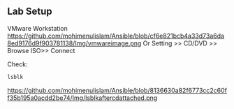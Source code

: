 
## Lab Setup
VMware Workstation 
https://github.com/mohimenulislam/Ansible/blob/cf6e821bcb4a33d73a6da8ed9176d9f903781138/Img/vmwareimage.png
Or Setting >> CD/DVD >> Browse ISO>> Connect 

Check:
```bash
lsblk
```
https://github.com/mohimenulislam/Ansible/blob/8136630a82f6773cc2c60ff35b195a0acdd2be74/Img/lsblkaftercdattached.png
